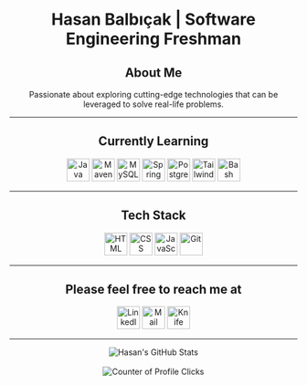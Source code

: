 <h1 align="center">Hasan Balbıçak | Software Engineering Freshman</h1>

<h2 align="center">About Me</h2>

<p align="center">Passionate about exploring cutting-edge technologies that can be leveraged to solve real-life problems.</p>

---

<h2 align="center">Currently Learning</h2>

<p align="center">
  
  <img src="https://api.iconify.design/skill-icons/java-dark.svg" alt="Java" height="40" width="40">
  <img src="https://api.iconify.design/skill-icons/maven-light.svg" alt="Maven" height="40" width="40">
  <img src="https://api.iconify.design/skill-icons/mysql-light.svg" alt="MySQL" height="40" width="40">
  <img src="https://api.iconify.design/skill-icons/spring-light.svg"  alt="Spring" height="40" width = "40">
  
  <img src="https://api.iconify.design/skill-icons/postgresql-dark.svg" alt="PostgreSQL" height="40" width="40">
  <img src="https://api.iconify.design/skill-icons/tailwindcss-dark.svg" alt="Tailwind" height="40" width="40">
  <img src="https://api.iconify.design/skill-icons/bash-dark.svg" alt="Bash" height="40" width="40">

</p>

---

<h2 align="center">Tech Stack</h2>

<p align="center">

  <img src="https://api.iconify.design/skill-icons/html.svg" alt="HTML" height="40" width="40">
  <img src="https://api.iconify.design/skill-icons/css.svg" alt="CSS" height="40" width="40">
  <img src="https://api.iconify.design/skill-icons/javascript.svg" alt="JavaScript" height="40" width="40">
  <img src="https://api.iconify.design/skill-icons/git.svg" alt="Git" height="40" width="40">

</p>

---

<h2 align="center">Please feel free to reach me at</h2>

<p align="center">
  <a href="https://linkedin.com/in/hasanbalbicak" target="_blank"><img src="https://api.iconify.design/skill-icons/linkedin.svg" alt="LinkedIn" height="40" width="40"></a>
  <a href="mailto:hasanhuseyinbalbicak@gmail.com"><img src="https://api.iconify.design/logos/google-gmail.svg" alt="Mail Envelope" height="40" width="auto"></a>  
  <a href="https://hasanbalbicak.me" target="_blank"><img src="https://api.iconify.design/logos/chrome.svg" alt="Knife pierced in a honey pot logo" height="40" width="40"></a>
</p>

---

<div align="center">
  <img src="https://github-readme-stats.vercel.app/api?username=mrhonneynive&count_private=true&show_icons=true&theme=transparent" alt="Hasan's GitHub Stats">
</div>
<br>
<div align="center">
  <img src="https://komarev.com/ghpvc/?username=mrhonneynive" alt="Counter of Profile Clicks">
</div>

<!--
**mrhonneynive/mrhonneynive** is a ✨ _special_ ✨ repository because its `README.md` (this file) appears on your GitHub profile.

Here are some ideas to get you started:

- 🔭 I’m currently working on ...
- 👯 I’m looking to collaborate on ...
- 🤔 I’m looking for help with ...
- 💬 Ask me about ...
- 😄 Pronouns: ...
- ⚡ Fun fact: ...
-->
